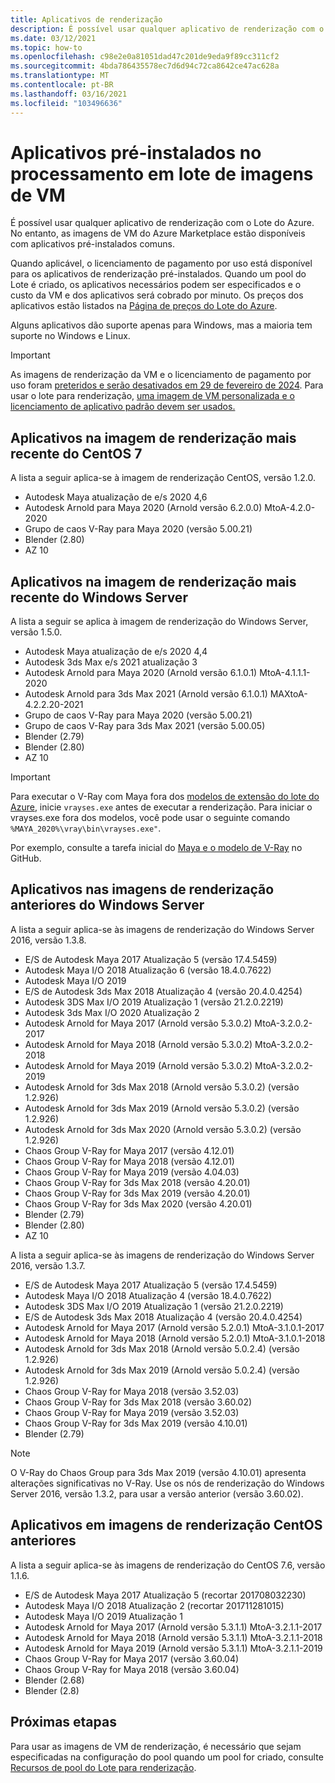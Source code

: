```yaml
---
title: Aplicativos de renderização
description: É possível usar qualquer aplicativo de renderização com o Lote do Azure. No entanto, as imagens de VM do Azure Marketplace estão disponíveis com aplicativos pré-instalados comuns.
ms.date: 03/12/2021
ms.topic: how-to
ms.openlocfilehash: c98e2e0a81051dad47c201de9eda9f89cc311cf2
ms.sourcegitcommit: 4bda786435578ec7d6d94c72ca8642ce47ac628a
ms.translationtype: MT
ms.contentlocale: pt-BR
ms.lasthandoff: 03/16/2021
ms.locfileid: "103496636"
---
```

# <a name="pre-installed-applications-on-batch-rendering-vm-images"></a>Aplicativos pré-instalados no processamento em lote de imagens de VM

É possível usar qualquer aplicativo de renderização com o Lote do Azure. No entanto, as imagens de VM do Azure Marketplace estão disponíveis com aplicativos pré-instalados comuns.

Quando aplicável, o licenciamento de pagamento por uso está disponível para os aplicativos de renderização pré-instalados. Quando um pool do Lote é criado, os aplicativos necessários podem ser especificados e o custo da VM e dos aplicativos será cobrado por minuto. Os preços dos aplicativos estão listados na [Página de preços do Lote do Azure](https://azure.microsoft.com/pricing/details/batch/#graphic-rendering).

Alguns aplicativos dão suporte apenas para Windows, mas a maioria tem suporte no Windows e Linux.

> [!IMPORTANT]
> As imagens de renderização da VM e o licenciamento de pagamento por uso foram [preteridos e serão desativados em 29 de fevereiro de 2024](https://azure.microsoft.com/updates/azure-batch-rendering-vm-images-licensing-will-be-retired-on-29-february-2024/). Para usar o lote para renderização, [uma imagem de VM personalizada e o licenciamento de aplicativo padrão devem ser usados.](batch-rendering-functionality.md#batch-pools-using-custom-vm-images-and-standard-application-licensing)

## <a name="applications-on-latest-centos-7-rendering-image"></a>Aplicativos na imagem de renderização mais recente do CentOS 7

A lista a seguir aplica-se à imagem de renderização CentOS, versão 1.2.0.

* Autodesk Maya atualização de e/s 2020 4,6
* Autodesk Arnold para Maya 2020 (Arnold versão 6.2.0.0) MtoA-4.2.0-2020
* Grupo de caos V-Ray para Maya 2020 (versão 5.00.21)
* Blender (2.80)
* AZ 10

## <a name="applications-on-latest-windows-server-rendering-image"></a>Aplicativos na imagem de renderização mais recente do Windows Server

A lista a seguir se aplica à imagem de renderização do Windows Server, versão 1.5.0.

* Autodesk Maya atualização de e/s 2020 4,4
* Autodesk 3ds Max e/s 2021 atualização 3
* Autodesk Arnold para Maya 2020 (Arnold versão 6.1.0.1) MtoA-4.1.1.1-2020
* Autodesk Arnold para 3ds Max 2021 (Arnold versão 6.1.0.1) MAXtoA-4.2.2.20-2021
* Grupo de caos V-Ray para Maya 2020 (versão 5.00.21)
* Grupo de caos V-Ray para 3ds Max 2021 (versão 5.00.05)
* Blender (2.79)
* Blender (2.80)
* AZ 10

> [!IMPORTANT]
> Para executar o V-Ray com Maya fora dos [modelos de extensão do lote do Azure](https://github.com/Azure/batch-extension-templates), inicie `vrayses.exe` antes de executar a renderização. Para iniciar o vrayses.exe fora dos modelos, você pode usar o seguinte comando `%MAYA_2020%\vray\bin\vrayses.exe"`.
>
> Por exemplo, consulte a tarefa inicial do [Maya e o modelo de V-Ray](https://github.com/Azure/batch-extension-templates/blob/master/templates/maya/render-vray-windows/pool.template.json) no GitHub.

## <a name="applications-on-previous-windows-server-rendering-images"></a>Aplicativos nas imagens de renderização anteriores do Windows Server

A lista a seguir aplica-se às imagens de renderização do Windows Server 2016, versão 1.3.8.

* E/S de Autodesk Maya 2017 Atualização 5 (versão 17.4.5459)
* Autodesk Maya I/O 2018 Atualização 6 (versão 18.4.0.7622)
* Autodesk Maya I/O 2019
* E/S de Autodesk 3ds Max 2018 Atualização 4 (versão 20.4.0.4254)
* Autodesk 3DS Max I/O 2019 Atualização 1 (versão 21.2.0.2219)
* Autodesk 3ds Max I/O 2020 Atualização 2
* Autodesk Arnold for Maya 2017 (Arnold versão 5.3.0.2) MtoA-3.2.0.2-2017
* Autodesk Arnold for Maya 2018 (Arnold versão 5.3.0.2) MtoA-3.2.0.2-2018
* Autodesk Arnold for Maya 2019 (Arnold versão 5.3.0.2) MtoA-3.2.0.2-2019
* Autodesk Arnold for 3ds Max 2018 (Arnold versão 5.3.0.2) (versão 1.2.926)
* Autodesk Arnold for 3ds Max 2019 (Arnold versão 5.3.0.2) (versão 1.2.926)
* Autodesk Arnold for 3ds Max 2020 (Arnold versão 5.3.0.2) (versão 1.2.926)
* Chaos Group V-Ray for Maya 2017 (versão 4.12.01)
* Chaos Group V-Ray for Maya 2018 (versão 4.12.01)
* Chaos Group V-Ray for Maya 2019 (versão 4.04.03)
* Chaos Group V-Ray for 3ds Max 2018 (versão 4.20.01)
* Chaos Group V-Ray for 3ds Max 2019 (versão 4.20.01)
* Chaos Group V-Ray for 3ds Max 2020 (versão 4.20.01)
* Blender (2.79)
* Blender (2.80)
* AZ 10

A lista a seguir aplica-se às imagens de renderização do Windows Server 2016, versão 1.3.7.

* E/S de Autodesk Maya 2017 Atualização 5 (versão 17.4.5459)
* Autodesk Maya I/O 2018 Atualização 4 (versão 18.4.0.7622)
* Autodesk 3DS Max I/O 2019 Atualização 1 (versão 21.2.0.2219)
* E/S de Autodesk 3ds Max 2018 Atualização 4 (versão 20.4.0.4254)
* Autodesk Arnold for Maya 2017 (Arnold versão 5.2.0.1) MtoA-3.1.0.1-2017
* Autodesk Arnold for Maya 2018 (Arnold versão 5.2.0.1) MtoA-3.1.0.1-2018
* Autodesk Arnold for 3ds Max 2018 (Arnold versão 5.0.2.4) (versão 1.2.926)
* Autodesk Arnold for 3ds Max 2019 (Arnold versão 5.0.2.4) (versão 1.2.926)
* Chaos Group V-Ray for Maya 2018 (versão 3.52.03)
* Chaos Group V-Ray for 3ds Max 2018 (versão 3.60.02)
* Chaos Group V-Ray for Maya 2019 (versão 3.52.03)
* Chaos Group V-Ray for 3ds Max 2019 (versão 4.10.01)
* Blender (2.79)

> [!NOTE]
> O V-Ray do Chaos Group para 3ds Max 2019 (versão 4.10.01) apresenta alterações significativas no V-Ray. Use os nós de renderização do Windows Server 2016, versão 1.3.2, para usar a versão anterior (versão 3.60.02).

## <a name="applications-on-previous-centos-rendering-images"></a>Aplicativos em imagens de renderização CentOS anteriores

A lista a seguir aplica-se às imagens de renderização do CentOS 7.6, versão 1.1.6.

* E/S de Autodesk Maya 2017 Atualização 5 (recortar 201708032230)
* Autodesk Maya I/O 2018 Atualização 2 (recortar 201711281015)
* Autodesk Maya I/O 2019 Atualização 1
* Autodesk Arnold for Maya 2017 (Arnold versão 5.3.1.1) MtoA-3.2.1.1-2017
* Autodesk Arnold for Maya 2018 (Arnold versão 5.3.1.1) MtoA-3.2.1.1-2018
* Autodesk Arnold for Maya 2019 (Arnold versão 5.3.1.1) MtoA-3.2.1.1-2019
* Chaos Group V-Ray for Maya 2017 (versão 3.60.04)
* Chaos Group V-Ray for Maya 2018 (versão 3.60.04)
* Blender (2.68)
* Blender (2.8)

## <a name="next-steps"></a>Próximas etapas

Para usar as imagens de VM de renderização, é necessário que sejam especificadas na configuração do pool quando um pool for criado, consulte [Recursos de pool do Lote para renderização](./batch-rendering-functionality.md).
